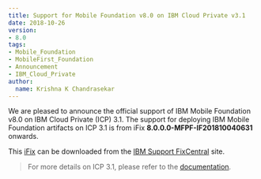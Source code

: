 ```yaml
---
title: Support for Mobile Foundation v8.0 on IBM Cloud Private v3.1
date: 2018-10-26
version:
- 8.0
tags:
- Mobile_Foundation
- MobileFirst_Foundation
- Announcement
- IBM_Cloud_Private
author:
  name: Krishna K Chandrasekar
---
```

We are pleased to announce the official support of IBM Mobile Foundation v8.0 on IBM Cloud Private (ICP) 3.1. The support for deploying IBM Mobile Foundation artifacts on ICP 3.1 is from iFix **8.0.0.0-MFPF-IF201810040631** onwards.

This [iFix](http://www.ibm.com/support/fixcentral/quickorder?product=ibm%2FOther+software%2FIBM+MobileFirst+Platform+Foundation&fixids=8.0.0.0-MFPF-IF201810040631&source=SAR) can be downloaded from the [IBM Support FixCentral](https://www.ibm.com/support/fixcentral/) site.

> For more details on ICP 3.1, please refer to the [documentation](https://www.ibm.com/support/knowledgecenter/SSBS6K_3.1.0/kc_welcome_containers.html).